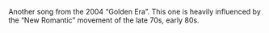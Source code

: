 Another song from the 2004 “Golden Era”.  This one is heavily influenced by the “New Romantic” movement of the late 70s, early 80s.
